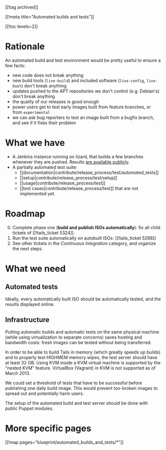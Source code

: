 [[!tag archived]]

[[!meta title="Automated builds and tests"]]

[[!toc levels=2]]

Rationale
=========

An automated build and test environment would be pretty useful to
ensure a few facts:

- new code does not break anything
- new build tools (`live-build`) and included software
  (`live-config`, `live-boot`) don't break anything
- updates pushed to the APT repositories we don't control (e.g. Debian's)
  don't break anything
- the quality of our releases is good enough
- power users get to test early images built from feature branches,
  or from `experimental`
- we can ask bug reporters to test an image built from a bugfix
  branch, and see if it fixes their problem

What we have
============

* A Jenkins instance running on lizard, that builds a few branches
  whenever they are pushed. Results [are available
  publicly](http://nightly.tails.boum.org/).
* A partially automated test suite:
  - [[documentation|contribute/release_process/test/automated_tests]]
  - [[setup|contribute/release_process/test/setup]]
  - [[usage|contribute/release_process/test]]
  - [[test cases|contribute/release_process/test]] that are not
    implemented yet.

Roadmap
=======

0. Complete phase one (**build and publish ISOs automatically**):
   fix all child tickets of
   [[!tails_ticket 5324]].
0. Run the test suite automatically on autobuilt ISOs:
   [[!tails_ticket 5288]]
0. See other tickets in the *Continuous Integration* category,
   and organize the next steps.

What we need
============

Automated tests
---------------

Ideally, every automatically built ISO should be automatically tested,
and the results displayed online.

Infrastructure
--------------

Putting automatic builds and automatic tests on the same physical
machine (while using
virtualization to separate concerns) saves hosting and bandwidth costs:
fresh images can be tested without being transferred.

In order to be able to build Tails in memory (which greatly speeds up builds)
and to properly test HIGHMEM memory wipes, the test server should have at
least 32 GB. Using KVM inside a KVM
virtual machine is supported by the "nested KVM" feature.
VirtualBox (Vagrant) in KVM is not supported as of March 2013.

We could set a threshold of tests that have to be successful before publishing
one daily build image. This would prevent too-broken images to spread out and
potentially harm users.

The setup of the automated build and test server should be done
with public Puppet modules.

More specific pages
===================

[[!map pages="blueprint/automated_builds_and_tests/*"]]
